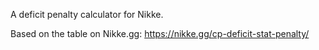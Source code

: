 A deficit penalty calculator for Nikke.

Based on the table on Nikke.gg: https://nikke.gg/cp-deficit-stat-penalty/
